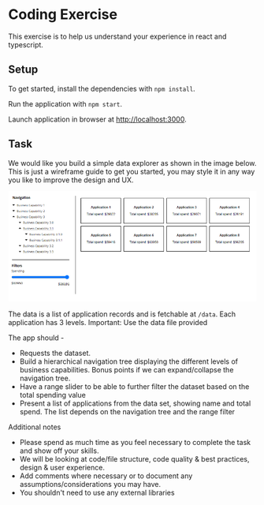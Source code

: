 # Coding Exercise

This exercise is to help us understand your experience in react and typescript.

## Setup

To get started, install the dependencies with `npm install`.

Run the application with `npm start`.

Launch application in browser at [http://localhost:3000](http://localhost:3000).


## Task

We would like you build a simple data explorer as shown in the image below. This is just a wireframe guide to get you started, you may style it in any way you like to improve the design and UX.


![Coding Exercise wireframe](/coding-exercise.png)


The data is a list of application records and is fetchable at `/data`. Each application has 3 levels.
Important: Use the data file provided

The app should -

- Requests the dataset.
- Build a hierarchical navigation tree displaying the different levels of business capabilities. Bonus points if we can expand/collapse the navigation tree.
- Have a range slider to be able to further filter the dataset based on the total spending value
- Present a list of applications from the data set, showing name and total spend. The list depends on the navigation tree and the range filter 

Additional notes

- Please spend as much time as you feel necessary to complete the task and show off your skills.  
- We will be looking at code/file structure, code quality & best practices, design & user experience. 
- Add comments where necessary or to document any assumptions/considerations you may have. 
- You shouldn't need to use any external libraries 
